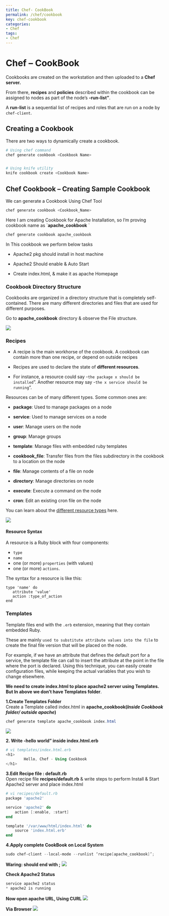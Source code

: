 ```yaml
---
title: Chef- CookBook
permalink: /chef/cookbook
key: chef-cookbook
categories:
- Chef
tags:
- Chef
---
```


Chef – CookBook
===============

Cookbooks are created on the workstation and then uploaded to a **Chef server.** 

From there, **recipes** and **policies** described within the cookbook can be assigned to nodes as part of the node’s **-run-list”**.

A **run-list** is a sequential list of
recipes and roles that are run on a node by `chef-client`.

Creating a Cookbook
-------------------

There are two ways to dynamically create a cookbook.

```powershell
# Using chef command
chef generate cookbook <Cookbook Name>


# Using knife utility
knife cookbook create <Cookbook Name>
```


Chef Cookbook – Creating Sample Cookbook
----------------------------------------

We can generate a Cookbook Using Chef Tool
```powershell
chef generate cookbook <Cookbook_Name>
```


Here I am creating Cookbook for Apache Installation, so I’m proving cookbook
name as \`**apache_cookbook** \`
```powershell
chef generate cookbook apache_cookbook
```
  
   
   
In This cookbook we perform below tasks

-   Apache2 pkg should install in host machine

-   Apache2 Should enable & Auto Start

-   Create index.html, & make it as apache Homepage


### **Cookbook Directory Structure**  
Cookbooks are organized in a directory structure that is completely
self-contained. There are many different directories and files that are used for
different purposes.

Go to **apache_cookbook** directory & observe the File structure.

![](media/6ad8a269caaaf834dff828edbdd8fa59.png)



### **Recipes**

-   A recipe is the main workhorse of the cookbook. A cookbook can contain more
    than one recipe, or depend on outside recipes

-   Recipes are used to declare the state of **different resources**.

-   For instance, a resource could say -`the package x should be installed`”.
    Another resource may say -`the x service should be running`”.

Resources can be of many different types. Some common ones are:

-   **package**: Used to manage packages on a node

-   **service**: Used to manage services on a node

-   **user**: Manage users on the node

-   **group**: Manage groups

-   **template**: Manage files with embedded ruby templates

-   **cookbook_file**: Transfer files from the files subdirectory in the
    cookbook to a location on the node

-   **file**: Manage contents of a file on node

-   **directory**: Manage directories on node

-   **execute**: Execute a command on the node

-   **cron**: Edit an existing cron file on the node

You can learn about the [different resource
types](http://docs.opscode.com/resource.html) here.

![](media/d3208fbe1a00797f0d70006e92f4cb09.png)


#### Resource Syntax
A resource is a Ruby block with four components: 
- `type`
- `name`
- one (or more) `properties` (with values)
- one (or more) `actions`. 

The syntax for a resource is like this:
```
type 'name' do
   attribute 'value'
   action :type_of_action
end
```





### **Templates**

Template files end with the `.erb` extension, meaning that they contain embedded
Ruby.

These are mainly `used to substitute attribute values into the file` to create the
final file version that will be placed on the node.

For example, if we have an attribute that defines the default port for a
service, the template file can call to insert the attribute at the point in the
file where the port is declared. Using this technique, you can easily create
configuration files, while keeping the actual variables that you wish to change
elsewhere.

**We need to create index.html to place apache2 server using Templates. But In
above we don’t have Templates folder**.

**1.Create Templates Folder**  
Create a Template called index.html in **apache_cookbook(***Inside Cookbook
folder/ outside apache***)**

```powershell
chef generate template apache_cookbook index.html
```

![](media/c81a94cfd6741c9bd76dc264b0ac4147.png)

**2. Write -hello world” inside index.html.erb**
```powershell
# vi templates/index.html.erb
<h1>
        Hello, Chef - Using Cookbook
</h1>
```



**3.Edit Recipe file : default.rb**  
Open recipe file **recipes/default.rb** & write steps to perform Install & Start
Apache2 server and place index.html
```powershell
# vi recipes/default.rb
package 'apache2'

service 'apache2' do
	action [:enable, :start]
end

template '/var/www/html/index.html' do
	source 'index.html.erb'
end
```


**4.Apply complete CookBook on Local System**
```powershell
sudo chef-client --local-mode --runlist ‘recipe[apache_cookbook]’;
```


**Waring: should end with ;**
![](media/518f41c07f9c70544c160203bed56600.png)



**Check Apache2 Status**
```powershell
service apache2 status
* apache2 is running
```


**Now open apache URL, Using CURL**
![](media/ee27a2f0320918728bbc67281795c1e1.png)

**Via Browser**
![](media/9afcfc819ea24ece1a19f798586d9c3c.png)
